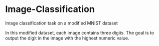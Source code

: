 # Image-Classification
Image classification task on a modified MNIST dataset

In this modified dataset, each image contains three digits. The goal is to output the digit in the image with the highest numeric value. 
